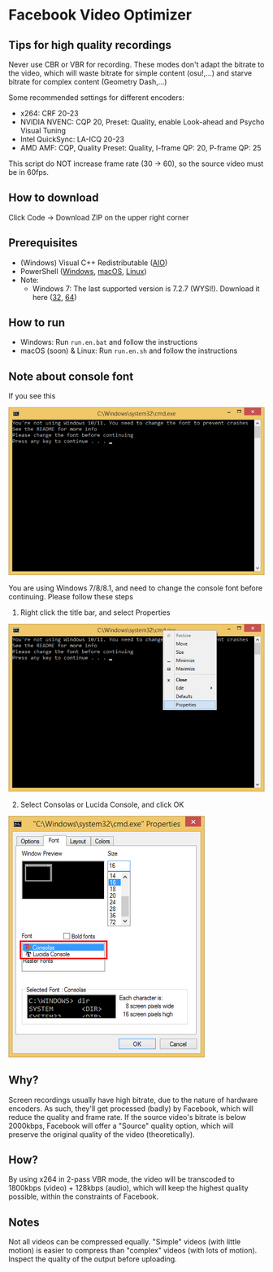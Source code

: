 # Facebook Video Optimizer

## Tips for high quality recordings

Never use CBR or VBR for recording. These modes don't adapt the bitrate to the video, which will waste bitrate for simple content (osu!,...) and starve bitrate for complex content (Geometry Dash,...)

Some recommended settings for different encoders:

- x264: CRF 20-23
- NVIDIA NVENC: CQP 20, Preset: Quality, enable Look-ahead and Psycho Visual Tuning
- Intel QuickSync: LA-ICQ 20-23
- AMD AMF: CQP, Quality Preset: Quality, I-frame QP: 20, P-frame QP: 25

This script do NOT increase frame rate (30 -> 60), so the source video must be in 60fps.

## How to download

Click Code -> Download ZIP on the upper right corner

## Prerequisites

- (Windows) Visual C++ Redistributable ([AIO][vc++-aio])
- PowerShell ([Windows][pwsh-win], [macOS][pwsh-macos], [Linux][pwsh-linux])
- Note:
  - Windows 7: The last supported version is 7.2.7 (WYSI!). Download it here ([32][pwsh-7.2.7-32], [64][pwsh-7.2.7-64])

[vc++-aio]: https://github.com/abbodi1406/vcredist/releases
[pwsh-win]: https://learn.microsoft.com/en-us/powershell/scripting/install/installing-powershell-on-windows#msi
[pwsh-macos]: https://learn.microsoft.com/en-us/powershell/scripting/install/installing-powershell-on-macos
[pwsh-linux]: https://learn.microsoft.com/en-us/powershell/scripting/install/installing-powershell-on-linux
[pwsh-7.2.7-32]: https://github.com/PowerShell/PowerShell/releases/download/v7.2.7/PowerShell-7.2.7-win-x86.msi
[pwsh-7.2.7-64]: https://github.com/PowerShell/PowerShell/releases/download/v7.2.7/PowerShell-7.2.7-win-x64.msi

## How to run

- Windows: Run `run.en.bat` and follow the instructions
- macOS (soon) & Linux: Run `run.en.sh` and follow the instructions

## Note about console font

If you see this

![Console font warning](/docs/change_console_font/warning.png?raw=true)

You are using Windows 7/8/8.1, and need to change the console font before continuing. Please follow these steps

1. Right click the title bar, and select Properties

![Changing font, figure 1](/docs/change_console_font/1.png?raw=true)

2. Select Consolas or Lucida Console, and click OK

![Changing font, figure 2](/docs/change_console_font/2.png?raw=true)

## Why?

Screen recordings usually have high bitrate, due to the nature of hardware encoders. As such, they'll get processed (badly) by Facebook, which will reduce the quality and frame rate. If the source video's bitrate is below 2000kbps, Facebook will offer a "Source" quality option, which will preserve the original quality of the video (theoretically).

## How?

By using x264 in 2-pass VBR mode, the video will be transcoded to 1800kbps (video) + 128kbps (audio), which will keep the highest quality possible, within the constraints of Facebook.

## Notes

Not all videos can be compressed equally. "Simple" videos (with little motion) is easier to compress than "complex" videos (with lots of motion). Inspect the quality of the output before uploading.
